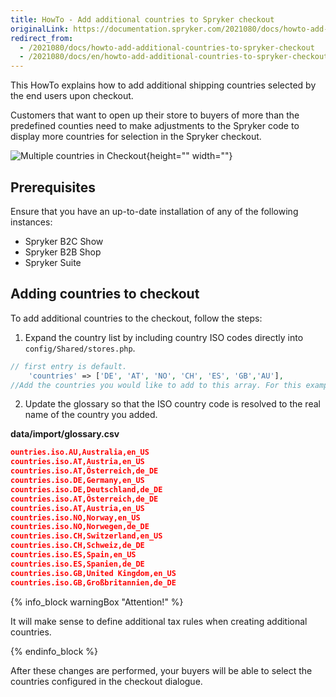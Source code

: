 ```yaml
---
title: HowTo - Add additional countries to Spryker checkout
originalLink: https://documentation.spryker.com/2021080/docs/howto-add-additional-countries-to-spryker-checkout
redirect_from:
  - /2021080/docs/howto-add-additional-countries-to-spryker-checkout
  - /2021080/docs/en/howto-add-additional-countries-to-spryker-checkout
---
```


This HowTo explains how to add additional shipping countries selected by the end users upon checkout.

Customers that want to open up their store to buyers of more than the predefined counties need to make adjustments to the Spryker code to display more countries for selection in the Spryker checkout.

![Multiple countries in Checkout](https://spryker.s3.eu-central-1.amazonaws.com/docs/Tutorials/HowTos/HowTo+-+Add+additional+countries+to+Spryker+checkout/checkout-multiple-countries.png){height="" width=""}

## Prerequisites
Ensure that you have an up-to-date installation of any of the following instances:

* Spryker B2C Show
* Spryker B2B Shop
* Spryker Suite

## Adding countries to checkout
To add additional countries to the checkout, follow the steps:

1. Expand the country list by including country ISO codes directly into `config/Shared/stores.php`.

```php
// first entry is default.
    'countries' => ['DE', 'AT', 'NO', 'CH', 'ES', 'GB','AU'],
//Add the countries you would like to add to this array. For this example "AU" (Australia) was added
```
2. Update the glossary so that the ISO country code is resolved to the real name of the country you added.

**data/import/glossary.csv**

```json
ountries.iso.AU,Australia,en_US
countries.iso.AT,Austria,en_US
countries.iso.AT,Österreich,de_DE
countries.iso.DE,Germany,en_US
countries.iso.DE,Deutschland,de_DE
countries.iso.AT,Österreich,de_DE
countries.iso.AT,Austria,en_US
countries.iso.NO,Norway,en_US
countries.iso.NO,Norwegen,de_DE
countries.iso.CH,Switzerland,en_US
countries.iso.CH,Schweiz,de_DE
countries.iso.ES,Spain,en_US
countries.iso.ES,Spanien,de_DE
countries.iso.GB,United Kingdom,en_US
countries.iso.GB,Großbritannien,de_DE
```
{% info_block warningBox "Attention!" %}


It will make sense to define additional tax rules when creating additional countries.

{% endinfo_block %}


After these changes are performed, your buyers will be able to select the countries configured in the checkout dialogue.
